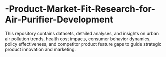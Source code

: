 # -Product-Market-Fit-Research-for-Air-Purifier-Development
This repository contains datasets, detailed analyses, and insights on urban air pollution trends, health cost impacts, consumer behavior dynamics, policy effectiveness, and competitor product feature gaps to guide strategic product innovation and marketing.
